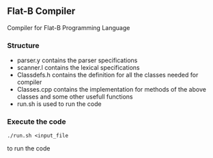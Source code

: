 ## Flat-B Compiler
Compiler for Flat-B Programming Language

### Structure
* parser.y contains the parser specifications
* scanner.l contains the lexical specifications
* Classdefs.h contains the definition for all the classes needed for compiler
* Classes.cpp contains the implementation for methods of the above classes and some other usefull functions
* run.sh is used to run the code

### Execute the code
``` 
./run.sh <input_file 
``` 
to run the code